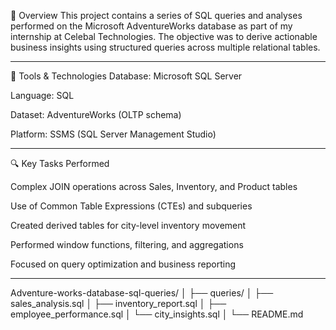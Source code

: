 📄 Overview
This project contains a series of SQL queries and analyses performed on the Microsoft AdventureWorks database as part of my internship at Celebal Technologies. The objective was to derive actionable business insights using structured queries across multiple relational tables.

--------------------------------------------------------------------------------------------------------------------------------------------------------------------------------------------------------------------

🧰 Tools & Technologies
Database: Microsoft SQL Server

Language: SQL

Dataset: AdventureWorks (OLTP schema)

Platform: SSMS (SQL Server Management Studio)

---------------------------------------------------------------------------------------------------------------------------------------------------------------------------------------------------------------------

🔍 Key Tasks Performed

Complex JOIN operations across Sales, Inventory, and Product tables

Use of Common Table Expressions (CTEs) and subqueries

Created derived tables for city-level inventory movement

Performed window functions, filtering, and aggregations

Focused on query optimization and business reporting

---------------------------------------------------------------------------------------------------------------------------------------------------------------------------------------------------------------------

Adventure-works-database-sql-queries/
│
├── queries/
│   ├── sales_analysis.sql
│   ├── inventory_report.sql
│   ├── employee_performance.sql
│   └── city_insights.sql
│
└── README.md



